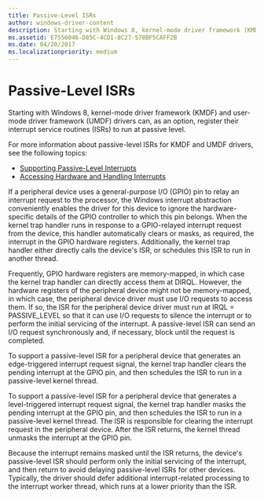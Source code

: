 ```yaml
---
title: Passive-Level ISRs
author: windows-driver-content
description: Starting with Windows 8, kernel-mode driver framework (KMDF) and user-mode driver framework (UMDF) drivers can, as an option, register their interrupt service routines (ISRs) to run at passive level.
ms.assetid: E7556046-D85C-4CD1-8C27-578BF5CAFF2B
ms.date: 04/20/2017
ms.localizationpriority: medium
---
```


# Passive-Level ISRs


Starting with Windows 8, kernel-mode driver framework (KMDF) and user-mode driver framework (UMDF) drivers can, as an option, register their interrupt service routines (ISRs) to run at passive level.

For more information about passive-level ISRs for KMDF and UMDF drivers, see the following topics:

-   [Supporting Passive-Level Interrupts](https://msdn.microsoft.com/library/windows/hardware/hh451035)
-   [Accessing Hardware and Handling Interrupts](https://msdn.microsoft.com/library/windows/hardware/hh439560)

If a peripheral device uses a general-purpose I/O (GPIO) pin to relay an interrupt request to the processor, the Windows interrupt abstraction conveniently enables the driver for this device to ignore the hardware-specific details of the GPIO controller to which this pin belongs. When the kernel trap handler runs in response to a GPIO-relayed interrupt request from the device, this handler automatically clears or masks, as required, the interrupt in the GPIO hardware registers. Additionally, the kernel trap handler either directly calls the device's ISR, or schedules this ISR to run in another thread.

Frequently, GPIO hardware registers are memory-mapped, in which case the kernel trap handler can directly access them at DIRQL. However, the hardware registers of the peripheral device might not be memory-mapped, in which case, the peripheral device driver must use I/O requests to access them. If so, the ISR for the peripheral device driver must run at IRQL = PASSIVE\_LEVEL so that it can use I/O requests to silence the interrupt or to perform the initial servicing of the interrupt. A passive-level ISR can send an I/O request synchronously and, if necessary, block until the request is completed.

To support a passive-level ISR for a peripheral device that generates an edge-triggered interrupt request signal, the kernel trap handler clears the pending interrupt at the GPIO pin, and then schedules the ISR to run in a passive-level kernel thread.

To support a passive-level ISR for a peripheral device that generates a level-triggered interrupt request signal, the kernel trap handler masks the pending interrupt at the GPIO pin, and then schedules the ISR to run in a passive-level kernel thread. The ISR is responsible for clearing the interrupt request in the peripheral device. After the ISR returns, the kernel thread unmasks the interrupt at the GPIO pin.

Because the interrupt remains masked until the ISR returns, the device's passive-level ISR should perform only the initial servicing of the interrupt, and then return to avoid delaying passive-level ISRs for other devices. Typically, the driver should defer additional interrupt-related processing to the interrupt worker thread, which runs at a lower priority than the ISR.

 

 




